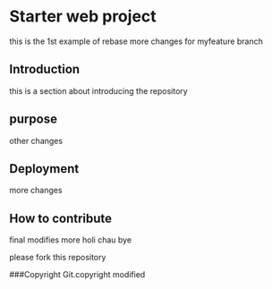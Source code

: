 # Starter web project

this is the 1st example of rebase
more changes for myfeature branch

## Introduction
this is a section about introducing the repository
## purpose
other changes
## Deployment
more changes
## How to contribute
final modifies
more
holi
chau
bye

please fork this repository

###Copyright 
Git.copyright modified